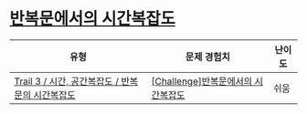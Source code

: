 # [반복문에서의 시간복잡도](https://https://en.codetree.ai/trails/complete/curated-cards/challenge-time-complexity-2)

|유형|문제 경험치|난이도|
|---|---|---|
|[Trail 3 / 시간, 공간복잡도 / 반복문의 시간복잡도](https://https://en.codetree.ai/trail-info/novice-high/)|[[Challenge]반복문에서의 시간복잡도](https://https://en.codetree.ai/trails/complete/curated-cards/challenge-time-complexity-2/)|쉬움|

